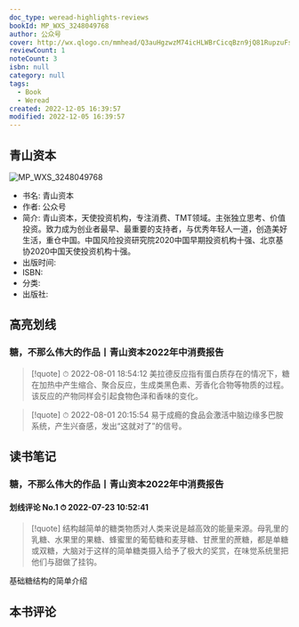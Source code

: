 ```yaml
---
doc_type: weread-highlights-reviews
bookId: MP_WXS_3248049768
author: 公众号
cover: http://wx.qlogo.cn/mmhead/Q3auHgzwzM74icHLWBrCicqBzn9jQ81RupzuFsPnzzX9uQFWrEXaXEQw/0
reviewCount: 1
noteCount: 3
isbn: null
category: null
tags:
  - Book
  - Weread
created: 2022-12-05 16:39:57
modified: 2022-12-05 16:39:57
---
```


## 青山资本

![MP_WXS_3248049768](http://wx.qlogo.cn/mmhead/Q3auHgzwzM74icHLWBrCicqBzn9jQ81RupzuFsPnzzX9uQFWrEXaXEQw/0)
- 书名: 青山资本
- 作者: 公众号
- 简介: 青山资本，天使投资机构，专注消费、TMT领域。主张独立思考、价值投资。致力成为创业者最早、最重要的支持者，与优秀年轻人一道，创造美好生活，重仓中国。中国风险投资研究院2020中国早期投资机构十强、北京基协2020中国天使投资机构十强。
- 出版时间: 
- ISBN: 
- 分类: 
- 出版社: 

## 高亮划线

### 糖，不那么伟大的作品丨青山资本2022年中消费报告

 


> [!quote] ⏱ 2022-08-01 18:54:12
> 美拉德反应指有蛋白质存在的情况下，糖在加热中产生缩合、聚合反应，生成类黑色素、芳香化合物等物质的过程。该反应的产物同样会引起食物色泽和香味的变化。
 


> [!quote] ⏱ 2022-08-01 20:15:54
> 易于成瘾的食品会激活中脑边缘多巴胺系统，产生兴奋感，发出“这就对了”的信号。
 



## 读书笔记


### 糖，不那么伟大的作品丨青山资本2022年中消费报告

#### 划线评论 No.1 ⏱ 2022-07-23 10:52:41

> [!quote]
> 结构越简单的糖类物质对人类来说是越高效的能量来源。母乳里的乳糖、水果里的果糖、蜂蜜里的葡萄糖和麦芽糖、甘蔗里的蔗糖，都是单糖或双糖，大脑对于这样的简单糖类摄入给予了极大的奖赏，在味觉系统里把他们与甜做了挂钩。

基础糖结构的简单介绍
 



## 本书评论

